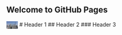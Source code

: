 ## Welcome to GitHub Pages
<img src="defuzhang.jpg" width = "30" height = "20" alt="图片名称" align=center />
# Header 1
## Header 2
### Header 3

